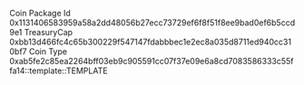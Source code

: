 Coin Package Id
0x1131406583959a58a2dd48056b27ecc73729ef6f8f51f8ee9bad0ef6b5ccd9e1
TreasuryCap
0xbb13d466fc4c65b300229f547147fdabbbec1e2ec8a035d8711ed940cc310bf7
Coin Type
0xab5fe2c85ea2264bff03eb9c905591cc07f37e09e6a8cd7083586333c55ffa14::template::TEMPLATE